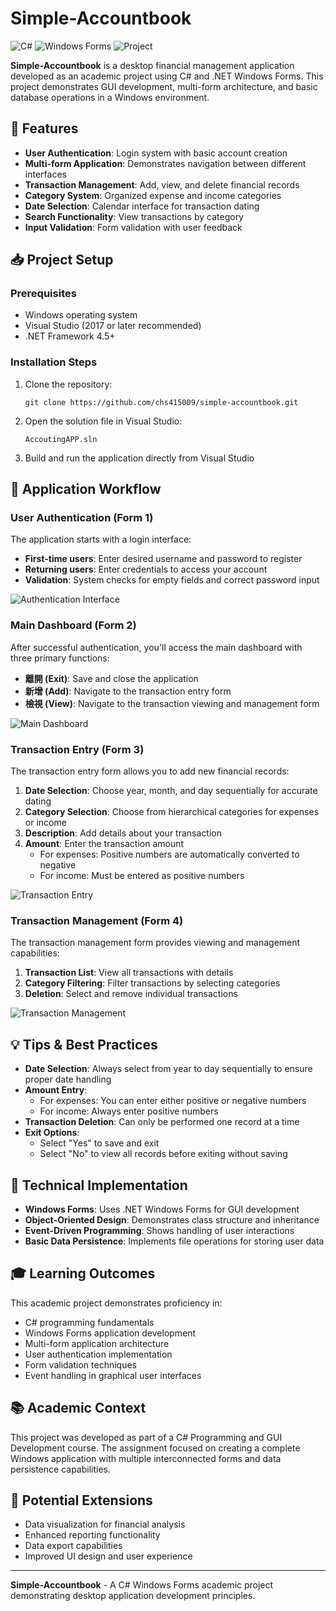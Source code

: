 # Simple-Accountbook

![C#](https://img.shields.io/badge/C%23-.NET-blue.svg)
![Windows Forms](https://img.shields.io/badge/UI-Windows%20Forms-purple.svg)
![Project](https://img.shields.io/badge/Project-Academic-green.svg)

**Simple-Accountbook** is a desktop financial management application developed as an academic project using C# and .NET Windows Forms. This project demonstrates GUI development, multi-form architecture, and basic database operations in a Windows environment.

## 🌟 Features

- **User Authentication**: Login system with basic account creation
- **Multi-form Application**: Demonstrates navigation between different interfaces
- **Transaction Management**: Add, view, and delete financial records
- **Category System**: Organized expense and income categories
- **Date Selection**: Calendar interface for transaction dating
- **Search Functionality**: View transactions by category
- **Input Validation**: Form validation with user feedback

## 📥 Project Setup

### Prerequisites
- Windows operating system
- Visual Studio (2017 or later recommended)
- .NET Framework 4.5+

### Installation Steps
1. Clone the repository:
   ```
   git clone https://github.com/chs415009/simple-accountbook.git
   ```
2. Open the solution file in Visual Studio:
   ```
   AccoutingAPP.sln
   ```
3. Build and run the application directly from Visual Studio

## 🚀 Application Workflow

### User Authentication (Form 1)
The application starts with a login interface:

- **First-time users**: Enter desired username and password to register
- **Returning users**: Enter credentials to access your account
- **Validation**: System checks for empty fields and correct password input

![Authentication Interface](./bin/1.png)

### Main Dashboard (Form 2)
After successful authentication, you'll access the main dashboard with three primary functions:

- **離開 (Exit)**: Save and close the application
- **新增 (Add)**: Navigate to the transaction entry form
- **檢視 (View)**: Navigate to the transaction viewing and management form

![Main Dashboard](./bin/2.png)

### Transaction Entry (Form 3)
The transaction entry form allows you to add new financial records:

1. **Date Selection**: Choose year, month, and day sequentially for accurate dating
2. **Category Selection**: Choose from hierarchical categories for expenses or income
3. **Description**: Add details about your transaction
4. **Amount**: Enter the transaction amount
   - For expenses: Positive numbers are automatically converted to negative
   - For income: Must be entered as positive numbers

![Transaction Entry](./bin/3.png)

### Transaction Management (Form 4)
The transaction management form provides viewing and management capabilities:

1. **Transaction List**: View all transactions with details
2. **Category Filtering**: Filter transactions by selecting categories
3. **Deletion**: Select and remove individual transactions

![Transaction Management](./bin/4.png)

## 💡 Tips & Best Practices

- **Date Selection**: Always select from year to day sequentially to ensure proper date handling
- **Amount Entry**: 
  - For expenses: You can enter either positive or negative numbers
  - For income: Always enter positive numbers
- **Transaction Deletion**: Can only be performed one record at a time
- **Exit Options**: 
  - Select "Yes" to save and exit
  - Select "No" to view all records before exiting without saving

## 🔧 Technical Implementation

- **Windows Forms**: Uses .NET Windows Forms for GUI development
- **Object-Oriented Design**: Demonstrates class structure and inheritance
- **Event-Driven Programming**: Shows handling of user interactions
- **Basic Data Persistence**: Implements file operations for storing user data

## 🎓 Learning Outcomes

This academic project demonstrates proficiency in:

- C# programming fundamentals
- Windows Forms application development
- Multi-form application architecture
- User authentication implementation
- Form validation techniques
- Event handling in graphical user interfaces

## 📚 Academic Context

This project was developed as part of a C# Programming and GUI Development course. The assignment focused on creating a complete Windows application with multiple interconnected forms and data persistence capabilities.

## 🔄 Potential Extensions

- Data visualization for financial analysis
- Enhanced reporting functionality
- Data export capabilities
- Improved UI design and user experience

---

**Simple-Accountbook** - A C# Windows Forms academic project demonstrating desktop application development principles.

